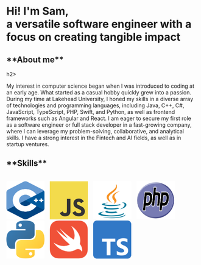 <h1 style="font-family: 'Inter', sans-serif;">
    Hi! I'm Sam, <br>a versatile software engineer with a focus on creating tangible impact
</h1>

<h2>**About me**</h2>h2><br>

 <p style="font-family: 'Inter', sans-serif;">
My interest in computer science began when I was introduced to coding at an early age. What started as a casual hobby quickly grew into a passion. During my time at Lakehead University, I honed my skills in a diverse array of technologies and programming languages, including Java, C++, C#,   JavaScript, TypeScript, PHP, Swift, and Python, as well as frontend frameworks such as Angular and React. I am eager to secure my first role as a software engineer or full stack developer in a fast-growing company, where I can leverage my problem-solving, collaborative, and analytical skills. I have a strong interest in the Fintech and AI fields, as well as in startup ventures.
 </p>

<h2>**Skills**</h2><br>

<div>
  <img src="https://github.com/samuelthaiyil/samuelthaiyil/blob/main/Skills/CPlusPlus.svg" alt="C++" width="100" height="100" style="display: inline-block; margin-right: 10px;">
  <img src="https://github.com/samuelthaiyil/samuelthaiyil/blob/main/Skills/JS.svg" alt="JavaScript" width="100" height="100" style="display: inline-block; margin-right: 10px;">
  <img src="https://github.com/samuelthaiyil/samuelthaiyil/blob/main/Skills/Java.svg" alt="Java" width="100" height="100" style="display: inline-block; margin-right: 10px;">
  <img src="https://github.com/samuelthaiyil/samuelthaiyil/blob/main/Skills/PHP.svg" alt="PHP" width="100" height="100" style="display: inline-block; margin-right: 10px;">
  <img src="https://github.com/samuelthaiyil/samuelthaiyil/blob/main/Skills/Python.svg" alt="Python" width="100" height="100" style="display: inline-block; margin-right: 10px;">
  <img src="https://github.com/samuelthaiyil/samuelthaiyil/blob/main/Skills/Swift.svg" alt="Swift" width="100" height="100" style="display: inline-block; margin-right: 10px;">
  <img src="https://github.com/samuelthaiyil/samuelthaiyil/blob/main/Skills/TypeScript.svg" alt="TypeScript" width="100" height="100" style="display: inline-block;">
</div>
